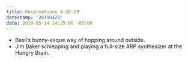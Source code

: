 ```yaml
---
title: Observations 4-28-19
datestamp: '20190428'
date: 2019-05-14 14:25:00 -05:00
---
```


- Basil’s bunny-esque way of hopping around outside.
- Jim Baker schlepping and playing a full-size ARP synthesizer at the Hungry Brain.

